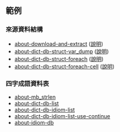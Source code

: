 

## 範例


### 來源資料結構

* [about-download-and-extract](about-download-and-extract) ([說明](https://samwhelp.github.io/note-php-office-for-read-dict-db/main/#/about-download-and-extract))
* [about-dict-db-struct-var_dump](about-dict-db-struct-var_dump) ([說明](https://samwhelp.github.io/note-php-office-for-read-dict-db/main/#/about-dict-db-struct?id=var_dump))
* [about-dict-db-struct-foreach](about-dict-db-struct-foreach) ([說明](https://samwhelp.github.io/note-php-office-for-read-dict-db/main/#/about-dict-db-struct?id=foreach))
* [about-dict-db-struct-foreach-cell](about-dict-db-struct-foreach-cell) ([說明](https://samwhelp.github.io/note-php-office-for-read-dict-db/main/#/about-dict-db-struct?id=column))


### 四字成語資料表

* [about-mb_strlen](about-mb_strlen)
* [about-dict-db-list](about-dict-db-list)
* [about-dict-db-idiom-list](about-dict-db-idiom-list)
* [about-dict-db-idiom-list-use-continue](about-dict-db-idiom-list-use-continue)
* [about-idiom-db](about-idiom-db)
